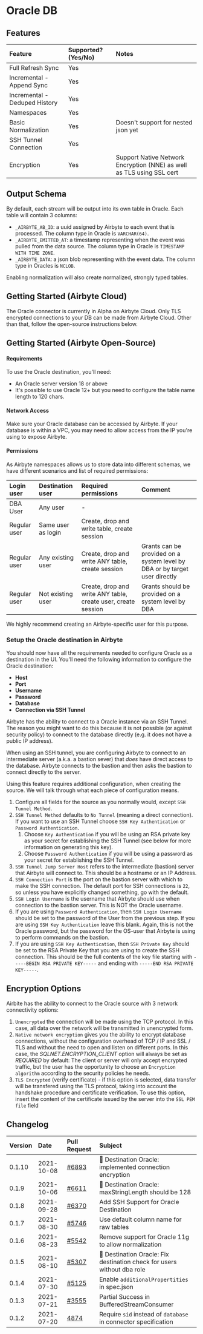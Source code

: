 # Oracle DB

## Features

| Feature | Supported?\(Yes/No\) | Notes |
| :--- | :--- | :--- |
| Full Refresh Sync | Yes |  |
| Incremental - Append Sync | Yes |  |
| Incremental - Deduped History | Yes |  |
| Namespaces | Yes |  |
| Basic Normalization | Yes | Doesn't support for nested json yet |
| SSH Tunnel Connection | Yes |  |
| Encryption | Yes | Support Native Network Encryption (NNE) as well as TLS using SSL cert |

## Output Schema

By default, each stream will be output into its own table in Oracle. Each table will contain 3 columns:

* `_AIRBYTE_AB_ID`: a uuid assigned by Airbyte to each event that is processed. The column type in Oracle is `VARCHAR(64)`.
* `_AIRBYTE_EMITTED_AT`: a timestamp representing when the event was pulled from the data source. The column type in Oracle is `TIMESTAMP WITH TIME ZONE`.
* `_AIRBYTE_DATA`: a json blob representing with the event data. The column type in Oracles is `NCLOB`.

Enabling normalization will also create normalized, strongly typed tables.

## Getting Started \(Airbyte Cloud\)

The Oracle connector is currently in Alpha on Airbyte Cloud. Only TLS encrypted connections to your DB can be made from Airbyte Cloud. Other than that, follow the open-source instructions below.

## Getting Started \(Airbyte Open-Source\)

#### Requirements

To use the Oracle destination, you'll need:

* An Oracle server version 18 or above
* It's possible to use Oracle 12+ but you need to configure the table name length to 120 chars.

#### Network Access

Make sure your Oracle database can be accessed by Airbyte. If your database is within a VPC, you may need to allow access from the IP you're using to expose Airbyte.

#### **Permissions**

As Airbyte namespaces allows us to store data into different schemas, we have different scenarios and list of required permissions:

| Login user | Destination user | Required permissions | Comment |
| :--- | :--- | :--- | :--- |
| DBA User | Any user | - |  |
| Regular user | Same user as login | Create, drop and write table, create session |  |
| Regular user | Any existing user | Create, drop and write ANY table, create session | Grants can be provided on a system level by DBA or by target user directly |
| Regular user | Not existing user | Create, drop and write ANY table, create user, create session | Grants should be provided on a system level by DBA |

We highly recommend creating an Airbyte-specific user for this purpose.

### Setup the Oracle destination in Airbyte

You should now have all the requirements needed to configure Oracle as a destination in the UI. You'll need the following information to configure the Oracle destination:

* **Host**
* **Port**
* **Username**
* **Password**
* **Database**
* **Connection via SSH Tunnel**

Airbyte has the ability to connect to a Oracle instance via an SSH Tunnel. The reason you might want to do this because it is not possible \(or against security policy\) to connect to the database directly \(e.g. it does not have a public IP address\).

When using an SSH tunnel, you are configuring Airbyte to connect to an intermediate server \(a.k.a. a bastion sever\) that _does_ have direct access to the database. Airbyte connects to the bastion and then asks the bastion to connect directly to the server.

Using this feature requires additional configuration, when creating the source. We will talk through what each piece of configuration means.

1. Configure all fields for the source as you normally would, except `SSH Tunnel Method`.
2. `SSH Tunnel Method` defaults to `No Tunnel` \(meaning a direct connection\). If you want to use
   an SSH Tunnel choose `SSH Key Authentication` or `Password Authentication`.
   1. Choose `Key Authentication` if you will be using an RSA private key as your secret for
      establishing the SSH Tunnel \(see below for more information on generating this key\).
   2. Choose `Password Authentication` if you will be using a password as your secret for
      establishing the SSH Tunnel.
3. `SSH Tunnel Jump Server Host` refers to the intermediate \(bastion\) server that Airbyte will
   connect to. This should be a hostname or an IP Address.
4. `SSH Connection Port` is the port on the bastion server with which to make the SSH connection.
   The default port for SSH connections is `22`, so unless you have explicitly changed something, go
   with the default.
5. `SSH Login Username` is the username that Airbyte should use when connection to the bastion
   server. This is NOT the Oracle username.
6. If you are using `Password Authentication`, then `SSH Login Username` should be set to the
   password of the User from the previous step. If you are using `SSH Key Authentication` leave this
   blank. Again, this is not the Oracle password, but the password for the OS-user that Airbyte is
   using to perform commands on the bastion.
7. If you are using `SSH Key Authentication`, then `SSH Private Key` should be set to the RSA
   Private Key that you are using to create the SSH connection. This should be the full contents of
   the key file starting with `-----BEGIN RSA PRIVATE KEY-----` and ending
   with `-----END RSA PRIVATE KEY-----`.

## Encryption Options

Airbite has the ability to connect to the Oracle source with 3 network connectivity options:

1. `Unencrypted` the connection will be made using the TCP protocol. In this case, all data over the
   network will be transmitted in unencrypted form.
2. `Native network encryption` gives you the ability to encrypt database connections, without the
   configuration overhead of TCP / IP and SSL / TLS and without the need to open and listen on
   different ports. In this case, the *SQLNET.ENCRYPTION_CLIENT*
   option will always be set as *REQUIRED* by default: The client or server will only accept
   encrypted traffic, but the user has the opportunity to choose an `Encryption algorithm` according
   to the security policies he needs.
3. `TLS Encrypted` (verify certificate) - if this option is selected, data transfer will be
   transfered using the TLS protocol, taking into account the handshake procedure and certificate
   verification. To use this option, insert the content of the certificate issued by the server into
   the `SSL PEM file` field

## Changelog

| Version | Date | Pull Request | Subject |
| :--- | :--- | :--- | :--- |
| 0.1.10 | 2021-10-08 | [\#6893](https://github.com/airbytehq/airbyte/pull/6893)| 🎉 Destination Oracle: implemented connection encryption |
| 0.1.9 | 2021-10-06 | [\#6611](https://github.com/airbytehq/airbyte/pull/6611) | 🐛 Destination Oracle: maxStringLength should be 128 |
| 0.1.8 | 2021-09-28 | [\#6370](https://github.com/airbytehq/airbyte/pull/6370) | Add SSH Support for Oracle Destination |
| 0.1.7 | 2021-08-30 | [\#5746](https://github.com/airbytehq/airbyte/pull/5746) | Use default column name for raw tables |
| 0.1.6 | 2021-08-23 | [\#5542](https://github.com/airbytehq/airbyte/pull/5542) | Remove support for Oracle 11g to allow normalization |
| 0.1.5 | 2021-08-10 | [\#5307](https://github.com/airbytehq/airbyte/pull/5307) | 🐛 Destination Oracle: Fix destination check for users without dba role |
| 0.1.4 | 2021-07-30 | [\#5125](https://github.com/airbytehq/airbyte/pull/5125) | Enable `additionalPropertities` in spec.json |
| 0.1.3 | 2021-07-21 | [\#3555](https://github.com/airbytehq/airbyte/pull/3555) | Partial Success in BufferedStreamConsumer |
| 0.1.2 | 2021-07-20 | [4874](https://github.com/airbytehq/airbyte/pull/4874) | Require `sid` instead of `database` in connector specification |

